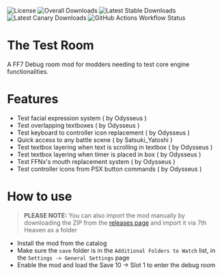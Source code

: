 ![License](https://img.shields.io/github/license/tsunamods-codes/the-test-room) ![Overall Downloads](https://img.shields.io/github/downloads/tsunamods-codes/the-test-room/total?label=Overall%20Downloads) ![Latest Stable Downloads](https://img.shields.io/github/downloads/tsunamods-codes/the-test-room/latest/total?label=Latest%20Stable%20Downloads&sort=semver) ![Latest Canary Downloads](https://img.shields.io/github/downloads/tsunamods-codes/the-test-room/canary/total?label=Latest%20Canary%20Downloads) ![GitHub Actions Workflow Status](https://github.com/tsunamods-codes/the-test-room/actions/workflows/main-0.1.2.yml/badge.svg?branch=main)

# The Test Room

A FF7 Debug room mod for modders needing to test core engine functionalities.

# Features

- Test facial expression system ( by Odysseus )
- Test overlapping textboxes ( by Odysseus )
- Test keyboard to controller icon replacement ( by Odysseus )
- Quick access to any battle scene ( by Satsuki_Yatoshi )
- Test textbox layering when text is scrolling in textbox ( by Odysseus )
- Test textbox layering when timer is placed in box ( by Odysseus )
- Test FFNx's mouth replacement system ( by Odysseus )
- Test controller icons from PSX button commands ( by Odysseus )

# How to use

> **PLEASE NOTE:** You can also import the mod manually by downloading the ZIP from the [releases page](https://github.com/tsunamods-codes/the-test-room/releases) and import it via 7th Heaven as a folder

- Install the mod from the catalog
- Make sure the `save` folder is in the `Additional Folders to Watch` list, in the `Settings -> General Settings` page
- Enable the mod and load the Save 10 -> Slot 1 to enter the debug room
